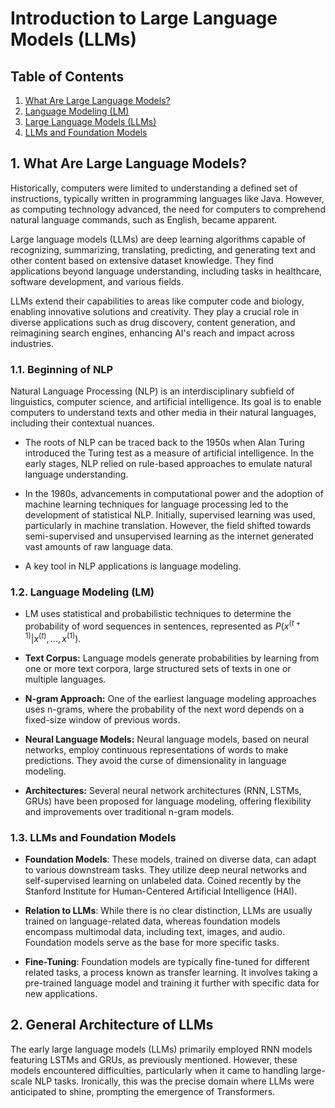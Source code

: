 # Introduction to Large Language Models (LLMs)

## Table of Contents
1. [What Are Large Language Models?](#what-are-large-language-models)
2. [Language Modeling (LM)](#language-modeling)
3. [Large Language Models (LLMs)](#large-language-models)
4. [LLMs and Foundation Models](#llms-and-foundation-models)

## 1. What Are Large Language Models?
Historically, computers were limited to understanding a defined set of instructions, typically written in programming languages like Java. However, as computing technology advanced, the need for computers to comprehend natural language commands, such as English, became apparent.

Large language models (LLMs) are deep learning algorithms capable of recognizing, summarizing, translating, predicting, and generating text and other content based on extensive dataset knowledge. They find applications beyond language understanding, including tasks in healthcare, software development, and various fields. 

LLMs extend their capabilities to areas like computer code and biology, enabling innovative solutions and creativity. They play a crucial role in diverse applications such as drug discovery, content generation, and reimagining search engines, enhancing AI's reach and impact across industries.

### 1.1. Beginning of NLP
Natural Language Processing (NLP) is an interdisciplinary subfield of linguistics, computer science, and artificial intelligence. Its goal is to enable computers to understand texts and other media in their natural languages, including their contextual nuances.

- The roots of NLP can be traced back to the 1950s when Alan Turing introduced the Turing test as a measure of artificial intelligence. In the early stages, NLP relied on rule-based approaches to emulate natural language understanding.

- In the 1980s, advancements in computational power and the adoption of machine learning techniques for language processing led to the development of statistical NLP. Initially, supervised learning was used, particularly in machine translation. However, the field shifted towards semi-supervised and unsupervised learning as the internet generated vast amounts of raw language data. 

- A key tool in NLP applications is language modeling.

### 1.2. Language Modeling (LM)
- LM uses statistical and probabilistic techniques to determine the probability of word sequences in sentences, represented as $P(x^{(t+1)}|x^{(t)},...,x^{(1)})$.

- **Text Corpus:** Language models generate probabilities by learning from one or more text corpora, large structured sets of texts in one or multiple languages.

- **N-gram Approach:** One of the earliest language modeling approaches uses n-grams, where the probability of the next word depends on a fixed-size window of previous words.

- **Neural Language Models:** Neural language models, based on neural networks, employ continuous representations of words to make predictions. They avoid the curse of dimensionality in language modeling.

- **Architectures:** Several neural network architectures (RNN, LSTMs, GRUs) have been proposed for language modeling, offering flexibility and improvements over traditional n-gram models.

### 1.3. LLMs and Foundation Models
- **Foundation Models**: These models, trained on diverse data, can adapt to various downstream tasks. They utilize deep neural networks and self-supervised learning on unlabeled data. Coined recently by the Stanford Institute for Human-Centered Artificial Intelligence (HAI).

- **Relation to LLMs**: While there is no clear distinction, LLMs are usually trained on language-related data, whereas foundation models encompass multimodal data, including text, images, and audio. Foundation models serve as the base for more specific tasks.

- **Fine-Tuning**: Foundation models are typically fine-tuned for different related tasks, a process known as transfer learning. It involves taking a pre-trained language model and training it further with specific data for new applications.

## 2. General Architecture of LLMs

The early large language models (LLMs) primarily employed RNN models featuring LSTMs and GRUs, as previously mentioned. However, these models encountered difficulties, particularly when it came to handling large-scale NLP tasks. Ironically, this was the precise domain where LLMs were anticipated to shine, prompting the emergence of Transformers.